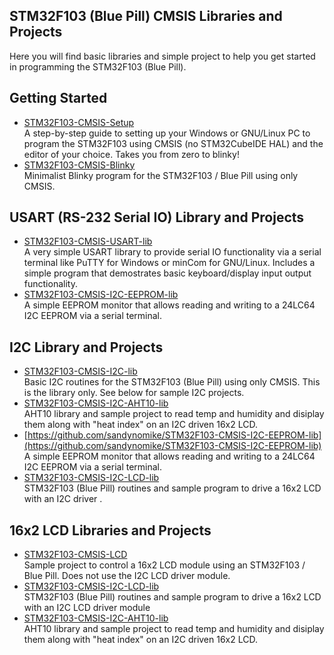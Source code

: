 ## STM32F103 (Blue Pill) CMSIS Libraries and Projects
Here you will find basic libraries and simple project to help you get started in programming the STM32F103 (Blue Pill).<br>

## Getting Started
+ [STM32F103-CMSIS-Setup](https://github.com/sandynomike/STM32F103-CMSIS-Setup)<br>
A step-by-step guide to setting up your Windows or GNU/Linux PC to program the STM32F103 using CMSIS (no STM32CubeIDE HAL) and the editor of your choice. Takes you from zero to blinky!
+ [STM32F103-CMSIS-Blinky](https://github.com/sandynomike/STM32F103-CMSIS-Blinky)<br>
Minimalist Blinky program for the STM32F103 / Blue Pill using only CMSIS.

## USART (RS-232 Serial IO) Library and Projects
+ [STM32F103-CMSIS-USART-lib](https://github.com/sandynomike/STM32F103-CMSIS-USART-lib)<br>
A very simple USART library to provide serial IO functionality via a serial terminal like PuTTY for Windows or minCom for GNU/Linux. Includes a simple program that demostrates basic keyboard/display input output functionality.<br>
+ [STM32F103-CMSIS-I2C-EEPROM-lib](https://github.com/sandynomike/STM32F103-CMSIS-I2C-EEPROM-lib)<br>
A simple EEPROM monitor that allows reading and writing to a 24LC64 I2C EEPROM via a serial terminal.

## I2C Library and Projects
+ [STM32F103-CMSIS-I2C-lib](https://github.com/sandynomike/STM32F103-CMSIS-I2C-lib)<br>
Basic I2C routines for the STM32F103 (Blue Pill) using only CMSIS. This is the library only. See below for sample I2C projects.
+ [STM32F103-CMSIS-I2C-AHT10-lib](https://github.com/sandynomike/STM32F103-CMSIS-I2C-AHT10-lib)<br>
AHT10 library and sample project to read temp and humidity and disiplay them along with "heat index" on an I2C driven 16x2 LCD.
+ [https://github.com/sandynomike/STM32F103-CMSIS-I2C-EEPROM-lib](https://github.com/sandynomike/STM32F103-CMSIS-I2C-EEPROM-lib)<br>
A simple EEPROM monitor that allows reading and writing to a 24LC64 I2C EEPROM via a serial terminal.
+ [STM32F103-CMSIS-I2C-LCD-lib](https://github.com/sandynomike/STM32F103-CMSIS-I2C-LCD-lib)<br>
STM32F103 (Blue Pill) routines and sample program to drive a 16x2 LCD with an I2C driver .

## 16x2 LCD Libraries and Projects
+ [STM32F103-CMSIS-LCD](https://github.com/sandynomike/STM32F103-CMSIS-LCD)<br>
Sample project to control a 16x2 LCD module using an STM32F103 / Blue Pill. Does not use the I2C LCD driver module.
+ [STM32F103-CMSIS-I2C-LCD-lib](https://github.com/sandynomike/STM32F103-CMSIS-I2C-LCD-lib)<br>
STM32F103 (Blue Pill) routines and sample program to drive a 16x2 LCD with an I2C LCD driver module
+ [STM32F103-CMSIS-I2C-AHT10-lib](https://github.com/sandynomike/STM32F103-CMSIS-I2C-AHT10-lib)<br>
AHT10 library and sample project to read temp and humidity and disiplay them along with "heat index" on an I2C driven 16x2 LCD.

